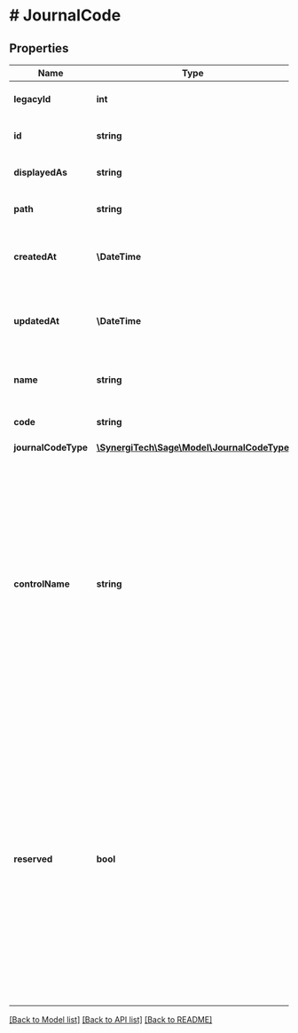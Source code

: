 # # JournalCode

## Properties

Name | Type | Description | Notes
------------ | ------------- | ------------- | -------------
**legacyId** | **int** | The legacy ID for the item | [optional]
**id** | **string** | The unique identifier for the item | [optional]
**displayedAs** | **string** | The name of the resource | [optional]
**path** | **string** | The API path for the resource | [optional]
**createdAt** | **\DateTime** | The datetime when the item was created | [optional]
**updatedAt** | **\DateTime** | The datetime when the item was last updated | [optional]
**name** | **string** | The name of the journal code | [optional]
**code** | **string** | The code of the journal code | [optional]
**journalCodeType** | [**\SynergiTech\Sage\Model\JournalCodeType**](JournalCodeType.md) |  | [optional]
**controlName** | **string** | The control name of the journal code  Control names are identifiers for a journal codes with a specific meaning. Some examples are &#x60;AC&#x60; for purchases, &#x60;VE&#x60; for sales, &#x60;OD&#x60; for other transactions and &#x60;REPBAL&#x60; for opening balances. | [optional]
**reserved** | **bool** | Indicates whether the journal code is reserved.  Reserved journal codes cannot be deleted. A journal code is reserved when it has a control name. Please note that journal codes can also not be deleted when there is any journal that is using the code. | [optional]

[[Back to Model list]](../../README.md#models) [[Back to API list]](../../README.md#endpoints) [[Back to README]](../../README.md)
